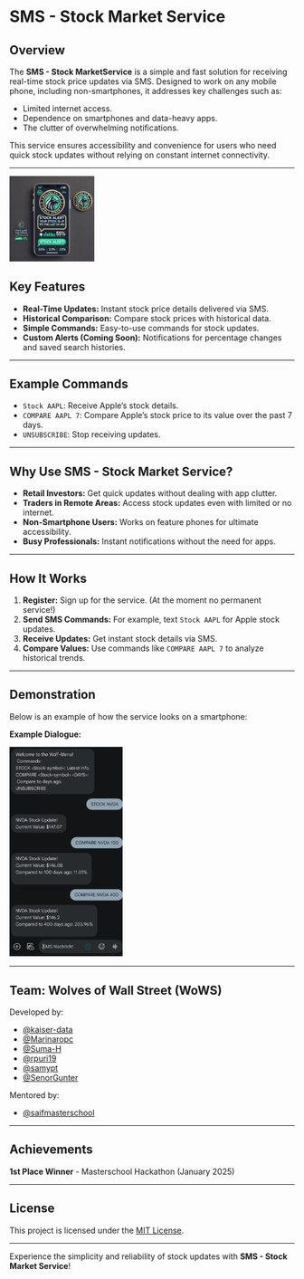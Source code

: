 # SMS - Stock Market Service

## Overview

The **SMS - Stock MarketService** is a simple and fast solution for receiving real-time stock price updates via SMS. Designed to work on any mobile phone, including non-smartphones, it addresses key challenges such as:

- Limited internet access.
- Dependence on smartphones and data-heavy apps.
- The clutter of overwhelming notifications.

This service ensures accessibility and convenience for users who need quick stock updates without relying on constant internet connectivity.


---
<img src="logo.png" alt="App Logo" width="150" />

## Key Features

- **Real-Time Updates:** Instant stock price details delivered via SMS.
- **Historical Comparison:** Compare stock prices with historical data.
- **Simple Commands:** Easy-to-use commands for stock updates.
- **Custom Alerts (Coming Soon):** Notifications for percentage changes and saved search histories.

---

## Example Commands

- `Stock AAPL`: Receive Apple’s stock details.
- `COMPARE AAPL 7`: Compare Apple’s stock price to its value over the past 7 days.
- `UNSUBSCRIBE`: Stop receiving updates.

---

## Why Use SMS - Stock Market Service?

- **Retail Investors:** Get quick updates without dealing with app clutter.
- **Traders in Remote Areas:** Access stock updates even with limited or no internet.
- **Non-Smartphone Users:** Works on feature phones for ultimate accessibility.
- **Busy Professionals:** Instant notifications without the need for apps.

---

## How It Works

1. **Register:** Sign up for the service. (At the moment no permanent service!)
2. **Send SMS Commands:** For example, text `Stock AAPL` for Apple stock updates.
3. **Receive Updates:** Get instant stock details via SMS.
4. **Compare Values:** Use commands like `COMPARE AAPL 7` to analyze historical trends.

---

## Demonstration

Below is an example of how the service looks on a smartphone:


**Example Dialogue:**

<img src="screenshot.png" alt="App Logo" width="200" />


---


## Team: Wolves of Wall Street (WoWS)

Developed by:
- [@kaiser-data](https://github.com/kaiser-data)
- [@Marinaropc](https://github.com/Marinaropc)
- [@Suma-H](https://github.com/Suma-H)
- [@rpuri19](https://github.com/rpuri19)
- [@samypt](https://github.com/samypt)
- [@SenorGunter](https://github.com/SenorGunter)

Mentored by:
- [@saifmasterschool](https://github.com/saifmasterschool)

---

## Achievements

**1st Place Winner** - Masterschool Hackathon (January 2025)

---

## License

This project is licensed under the [MIT License](LICENSE).

---

Experience the simplicity and reliability of stock updates with **SMS - Stock Market Service**!

